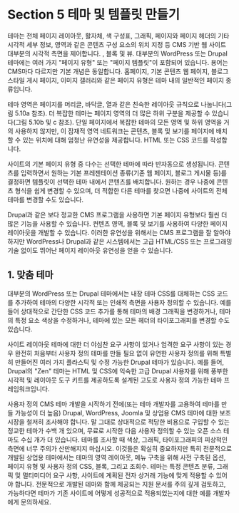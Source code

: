 # Section 5 테마 및 템플릿 만들기

테마는 전체 페이지 레이아웃, 활자체, 색 구성표, 그래픽, 페이지와 페이지 헤더의 기타 시각적 세부 정보, 영역과 같은 콘텐츠 구성 요소의 위치 지정 등 CMS 기반 웹 사이트 대부분의 시각적 측면을 제어합니다. , 블록 및 뷰. 대부분의 WordPress 또는 Drupal 테마에는 여러 가지 "페이지 유형" 또는 "페이지 템플릿"이 포함되어 있습니다. 용어는 CMS마다 다르지만 기본 개념은 동일합니다. 홈페이지, 기본 콘텐츠 웹 페이지, 블로그 스타일 게시 페이지, 이미지 갤러리와 같은 페이지 유형은 테마 내의 일반적인 페이지 종류입니다.

테마 영역은 페이지를 머리글, 바닥글, 열과 같은 친숙한 레이아웃 규칙으로 나눕니다(그림 5.10a 참조). 더 복잡한 테마는 페이지 영역의 더 많은 하위 구분을 제공할 수 있습니다(그림 5.10b 및 c 참조). 단일 페이지에서 복잡한 테마의 모든 영역 및 하위 영역을 거의 사용하지 않지만, 이 잠재적 영역 네트워크는 콘텐츠, 블록 및 보기를 페이지에 배치할 수 있는 위치에 대해 엄청난 유연성을 제공합니다. HTML 또는 CSS 코드를 작성합니다.

사이트의 기본 페이지 유형 중 다수는 선택한 테마에 따라 반자동으로 생성됩니다. 콘텐츠를 입력하면서 원하는 기본 프레젠테이션 종류(기존 웹 페이지, 블로그 게시물 등)를 결정하면 템플릿이 선택한 테마 내에서 콘텐츠를 배치합니다. 원하는 경우 나중에 콘텐츠 형식을 쉽게 변경할 수 있으며, 더 적합한 다른 테마를 찾으면 나중에 사이트의 전체 테마를 변경할 수도 있습니다.

Drupal과 같은 보다 정교한 CMS 프로그램을 사용하면 기본 페이지 유형보다 훨씬 더 많은 기능을 사용할 수 있습니다. 컨텐츠 영역, 블록 및 보기를 사용하여 다양한 페이지 레이아웃을 개발할 수 있습니다. 이러한 유연성을 위해서는 CMS 프로그램을 잘 알아야 하지만 WordPress나 Drupal과 같은 시스템에서는 고급 HTML/CSS 또는 프로그래밍 기술 없이도 뛰어난 페이지 레이아웃 유연성을 얻을 수 있습니다.

## 1. 맞춤 테마

대부분의 WordPress 또는 Drupal 테마에서는 내장 테마 CSS를 대체하는 CSS 코드를 추가하여 테마의 다양한 시각적 또는 인쇄적 측면을 사용자 정의할 수 있습니다. 예를 들어 상대적으로 간단한 CSS 코드 추가를 통해 테마의 배경 그래픽을 변경하거나, 테마의 특정 요소 색상을 수정하거나, 테마에 있는 모든 헤더의 타이포그래피를 변경할 수도 있습니다.

사이트 레이아웃 테마에 대한 더 야심찬 요구 사항이 있거나 엄격한 요구 사항이 있는 경우 완전히 처음부터 사용자 정의 테마를 만들 필요 없이 유연한 사용자 정의를 위해 특별히 만들어진 여러 가지 플라스틱 및 수정 가능한 Drupal 테마가 있습니다. 예를 들어, Drupal의 "Zen" 테마는 HTML 및 CSS에 익숙한 고급 Drupal 사용자를 위해 풍부한 시각적 및 레이아웃 도구 키트를 제공하도록 설계된 고도로 사용자 정의 가능한 테마 프레임워크입니다.

사용자 정의 CMS 테마 개발을 시작하기 전에(또는 테마 개발자를 고용하여 테마를 만들 가능성이 더 높음) Drupal, WordPress, Joomla 및 상업용 CMS 테마에 대한 보조 시장을 철저히 조사해야 합니다. 말 그대로 상대적으로 적당한 비용으로 구입할 수 있는 정교한 테마가 수백 개 있으며, 무료로 시작한 다음 사용자 정의할 수 있는 오픈 소스 테마도 수십 개가 더 있습니다. 테마를 조사할 때 색상, 그래픽, 타이포그래피의 피상적인 측면에 너무 주의가 산만해지지 마십시오. 이것들은 확실히 중요하지만 특히 전문적으로 개발된 상업용 테마에서는 테마의 영역 레이아웃, 메뉴 구축을 위해 사전 구축된 옵션, 페이지 유형 및 사용자 정의 CSS, 블록, 그리고 조회수. 테마는 특정 콘텐츠 분류, 그래픽 및 멀티미디어 요구 사항, 사이트에 계획된 전자 상거래 기능에 맞게 적용할 수 있어야 합니다. 전문적으로 개발된 테마와 함께 제공되는 지원 문서를 주의 깊게 검토하고, 가능하다면 테마가 기존 사이트에 어떻게 성공적으로 적용되었는지에 대한 예를 개발자에게 문의하세요.
